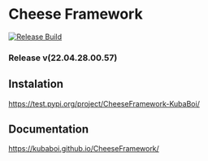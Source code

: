 # Cheese Framework

[![Release Build](https://github.com/KubaBoi/CheeseFramework/actions/workflows/realeaseDate.yml/badge.svg?branch=main)](https://github.com/KubaBoi/CheeseFramework/actions/workflows/realeaseDate.yml)

### Release v(22.04.28.00.57)

## Instalation

https://test.pypi.org/project/CheeseFramework-KubaBoi/

## Documentation

https://kubaboi.github.io/CheeseFramework/